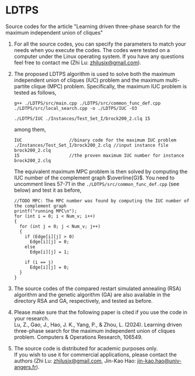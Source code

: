 # LDTPS
Source codes for the article "Learning driven three-phase search for the maximum independent union of cliques"

1. For all the source codes, you can specify the parameters to match your needs when you execute the codes. The codes were tested on a computer under the Linux operating system. If you have any questions feel free to contact me (Zhi Lu: zhilusix@gmail.com).     

2. The proposed LDTPS algorithm is used to solve both the maximum independent union of cliques (IUC) problem and the maximum multi-partite clique (MPC) problem.
   Specifically, the maximum IUC problem is tested as follows,
   ```
   g++ ./LDTPS/src/main.cpp ./LDTPS/src/common_func_def.cpp ./LDTPS/src/local_search.cpp -o ./LDTPS/IUC -O3
   ```
   ```
   ./LDTPS/IUC ./Instances/Test_Set_I/brock200_2.clq 15
   ```
   among them,  
   ```
   IUC                  //binary code for the maximum IUC problem
   ./Instances/Test_Set_I/brock200_2.clq //input instance file brock200_2.clq
   15                   //the proven maximum IUC number for instance brock200_2.clq
   ```

   The equivalent maximum MPC problem is then solved by computing the IUC number of the complement graph $\overline{G}$. You need to uncomment lines 57-71 in the `./LDTPS/src/common_func_def.cpp` (see below) and test it as before,
   ```
   //TODO MPC: The MPC number was found by computing the IUC number of the complement graph
   printf("running MPC\n");
   for (int i = 0; i < Num_v; i++)
   {
     for (int j = 0; j < Num_v; j++)
     {
       if (Edge[i][j] > 0)
         Edge[i][j] = 0;
       else
         Edge[i][j] = 1;

       if (i == j)
         Edge[i][j] = 0;
     }
   }
   ```

3. The source codes of the compared restart simulated annealing (RSA) algorithm and the genetic algorithm (GA) are also available in the directory RSA and GA, respectively, and tested as before.
 
4. Please make sure that the following paper is cited if you use the code in your research.    
   Lu, Z., Gao, J., Hao, J. K., Yang, P., & Zhou, L. (2024). Learning driven three-phase search for the maximum independent union of cliques problem. Computers & Operations Research, 106549.

3. The source code is distributed for academic purposes only.    
   If you wish to use it for commercial applications, please contact the authors (Zhi Lu: zhilusix@gmail.com, Jin-Kao Hao: jin-kao.hao@univ-angers.fr).

